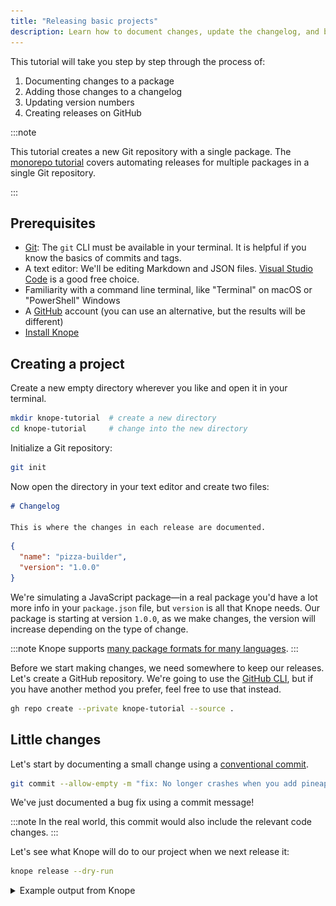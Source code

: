 ```yaml
---
title: "Releasing basic projects"
description: Learn how to document changes, update the changelog, and bump package versions
---
```


This tutorial will take you step by step through the process of:

1. Documenting changes to a package
2. Adding those changes to a changelog
3. Updating version numbers
4. Creating releases on GitHub

:::note

This tutorial creates a new Git repository with a single package.
The [monorepo tutorial](/tutorials/releasing-multiple-packages) covers automating releases for multiple packages in a single Git repository.

:::

## Prerequisites

- [Git](https://git-scm.com/): The `git` CLI must be available in your terminal.
  It is helpful if you know the basics of commits and tags.
- A text editor: We'll be editing Markdown and JSON files. [Visual Studio Code](https://code.visualstudio.com/) is a good free choice.
- Familiarity with a command line terminal, like "Terminal" on macOS or "PowerShell" Windows
- A [GitHub](https://github.com) account (you can use an alternative, but the results will be different)
- [Install Knope](/installation)

## Creating a project

Create a new empty directory wherever you like and open it in your terminal.

```sh
mkdir knope-tutorial  # create a new directory
cd knope-tutorial     # change into the new directory
```

Initialize a Git repository:

```sh
git init
```

Now open the directory in your text editor and create two files:

```md title="CHANGELOG.md"
# Changelog

This is where the changes in each release are documented.
```

```json title="package.json"
{
  "name": "pizza-builder",
  "version": "1.0.0"
}
```

We're simulating a JavaScript package—in a real package you'd have a lot more info in your `package.json` file,
but `version` is all that Knope needs.
Our package is starting at version `1.0.0`,
as we make changes, the version will increase depending on the type of change.

:::note
Knope supports [many package formats for many languages](../reference/config/versioned_files).
:::

Before we start making changes, we need somewhere to keep our releases.
Let's create a GitHub repository.
We're going to use the [GitHub CLI](https://cli.github.com/),
but if you have another method you prefer, feel free to use that instead.

```sh
gh repo create --private knope-tutorial --source .
```

## Little changes

Let's start by documenting a small change using a [conventional commit].

```sh
git commit --allow-empty -m "fix: No longer crashes when you add pineapple"
```

We've just documented a bug fix using a commit message!

:::note
In the real world, this commit would also include the relevant code changes.
:::

Let's see what Knope will do to our project when we next release it:

```sh
knope release --dry-run
```

<details>
    <summary>Example output from Knope</summary>
```
Would add the following to package.json: 1.0.1
Would add the following to CHANGELOG.md:
## 1.0.1 (2023-11-01)

### Fixes

#### No longer crashes when you add pineapple

Would add files to git:
package.json
CHANGELOG.md
Would run git commit -m "chore: prepare release 1.0.1" && git push
Would create a release on GitHub with name 1.0.1 (2023-11-01) and tag v1.0.1 and body:

## Fixes

### No longer crashes when you add pineapple

````
</details>

:::tip
That `--dry-run` flag can be used anywhere in Knope to see what _would_ happen without actually doing it.
:::

According to that output Knope will:

1. Set the version of our package in `package.json` to `1.0.1`
2. Add a new section to `CHANGELOG.md` with the changes we've made
3. Commit those changes to Git and push to our remote repo
4. Create a new release on GitHub

Let's try it for real!

## Creating a release

If we run the `release` workflow again without the `--dry-run` option, Knope will do everything it promised to.

```sh
knope release
````

```
? No GitHub token found, generate one from https://github.com/settings/tokens with `repo` permissions and input here
```

Knope wants to create that GitHub release, but it needs access to GitHub!
Go ahead and generate one with the link it provided, then paste it into your terminal.

:::note
Knope will write this token to a file to store for later use (where depends on your operating system).
If you don't want to store the token, you can set the `GITHUB_TOKEN` environment variable instead.
:::

Now that the workflow has complete, our `package.json` has the new version number:

```json title="package.json" {3}
{
  "name": "pizza-builder",
  "version": "1.0.1"
}
```

Our `CHANGELOG.md` contains the message from our commit:

```md title="CHANGELOG.md" {4-8}
# Changelog

This is where the changes in each release are documented.

## 1.0.1 (2023-11-01)

### Fixes

#### No longer crashes when you add pineapple
```

And that same content is in a new GitHub release:

```sh
gh release view --web
```

![GitHub release](./release_1.0.1.png)

## More complex changes

[Conventional commits] are great for simple changes, you just start your commit with `fix: ` or `feat: `.
For changes that take more than a few words to describe, though, we'll turn to [changesets].

Let's document a new feature for our package:

```sh
knope document-change
```

You'll get a choice of the _type_ of change.
The terms are from [semantic versioning], so `minor` is what we want for a new feature:

```
? What type of change is this?
  major
> minor
  patch
[↑↓ to move, enter to select, type to filter]
```

After selecting `minor` with the enter key, we can summarize our new feature:

```
> What type of change is this? minor
? What is a short summary of this change? Add calzones
[This will be used as a header in the changelog]
```

This created a new Markdown file for us which we can fill in with more details:

```md title=".changeset/add_calzones.md" ins={6-9}
---
default: minor
---

# Add calzones

In addition to building Pizzas, you can now build calzones! Just use the new `--calzone` option!

> Pizza? Never heard of it. That's what people will be saying in 20 years, because pizza is old news. Pizza is your grandfather's calzone.
```

We can also add a conventional commit into the same release:

```sh
git commit --allow-empty -m 'feat: Added the `olives` topping'
```

Let's do a dry run to see what Knope will do:

```sh
knope release --dry-run
```

<details>
    <summary>Example output from Knope</summary>
```text {16-18,36-38}
Would delete: .changeset/add_calzones.md
Would add the following to package.json: 1.1.0
Would add the following to CHANGELOG.md:
## 1.1.0 (2023-11-02)

### Features

#### Added the `olives` topping

#### Add calzones

In addition to building Pizzas, you can now build calzones! Just use the new `--calzone` option!

> Pizza? Never heard of it. That's what people will be saying in 20 years, because pizza is old news. Pizza is your grandfather's calzone.

### Fixes

#### No longer crashes when you add pineapple

Would add files to git:
package.json
CHANGELOG.md
.changeset/add_calzones.md
Would run git commit -m "chore: prepare release 1.1.0" && git push
Would create a release on GitHub with name 1.1.0 (2023-11-02) and tag v1.1.0 and body:

## Features

### Added the `olives` topping

### Add calzones

In addition to building Pizzas, you can now build calzones! Just use the new `--calzone` option!

> Pizza? Never heard of it. That's what people will be saying in 20 years, because pizza is old news. Pizza is your grandfather's calzone.

## Fixes

### No longer crashes when you add pineapple

````
</details>

Uh oh, our fix from the _last_ version is being included again!
That's because Knope uses Git tags to figure out which conventional commits to include in a release.
The release was created on GitHub, but we don't have that tag locally! Let's fix that, then try again:

```sh
git pull --tags
knope release --dry-run
````

<details>
    <summary>Example output from Knope</summary>
```text
Would delete: .changeset/add_calzones.md
Would add the following to package.json: 1.1.0
Would add the following to CHANGELOG.md:
## 1.1.0 (2023-11-02)

### Features

#### Added the `olives` topping

#### Add calzones

In addition to building Pizzas, you can now build calzones! Just use the new `--calzone` option!

> Pizza? Never heard of it. That's what people will be saying in 20 years, because pizza is old news. Pizza is your grandfather's calzone.

Would add files to git:
package.json
CHANGELOG.md
.changeset/add_calzones.md
Would run git commit -m "chore: prepare release 1.1.0" && git push
Would create a release on GitHub with name 1.1.0 (2023-11-02) and tag v1.1.0 and body:

## Features

### Added the `olives` topping

### Add calzones

In addition to building Pizzas, you can now build calzones! Just use the new `--calzone` option!

> Pizza? Never heard of it. That's what people will be saying in 20 years, because pizza is old news. Pizza is your grandfather's calzone.

    ```

</details>

Much better!
Now that Knope knows _when_ `1.0.1` was, it can properly ignore the changes from that release.
Let's go ahead and create this release for real:

```sh
knope release
gh release view --web
```

![GitHub release](./release_1.1.0.png)

Now we can see one of the big advantages to changesets,
we can have as much Markdown content as we need to describe a change.
You can imagine sample code snippets, screenshots, even collapsible sections!

## Finishing up

You've done it!
You documented both simple changes (with conventional commits)
and complex changes (with changesets).
Then, you released them by updating the changelog, bumping the version,
and creating a GitHub release, all with a single command!

You already have the basic skills necessary to start speeding up your release processes,
but you can take it a step further by [releasing in GitHub Actions](../recipes/github-actions-pr).

:::tip
Don't forget to clean up your GitHub repository when you're done:

```sh
gh repo delete knope-tutorial
```

:::

[conventional commit]: /reference/concepts/conventional-commits
[conventional commits]: /reference/concepts/conventional-commits
[changesets]: /reference/concepts/changesets
[semantic versioning]: /reference/concepts/semantic-versioning
